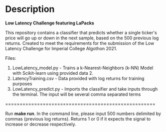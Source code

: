# Description

**Low Latency Challenge featuring LaPacks**

This repository contains a classifier that predicts whether a single ticker's price will go up or down in the next sample, based on the 500 previous log returns.
Created to meet the requirements for the submission of the Low Latency Challenge for Imperial College Algothon 2021.

Files:
1. LowLatency_model.py - Trains a k-Nearest-Neighbors (k-NN) Model with Scikit-learn using provided data 2.
2. LatencyTraining.csv - Data provided with log returns for training purposes
3. LowLatency_predict.py - Imports the classifier and take inputs through the terminal. The input will be several comma separated terms

====================================================

Run **make run**. In the command line, please input 500 numbers delimited by commas (previous log returns).
Returns 1 or 0 if it expects the signal to increase or decrease respectively.
